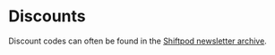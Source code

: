 # Discounts

Discount codes can often be found in the [Shiftpod newsletter archive](https://us4.campaign-archive.com/home/?u=bf3932b19c5726d0ed3466361&id=6d9d9ed6a8). 
